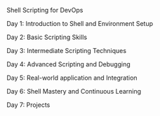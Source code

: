 
Shell Scripting for DevOps

Day 1: Introduction to Shell and Environment Setup 

Day 2: Basic Scripting Skills 

Day 3: Intermediate Scripting Techniques

Day 4: Advanced Scripting and Debugging 

Day 5: Real-world application and Integration 

Day 6: Shell Mastery and Continuous Learning

Day 7: Projects
